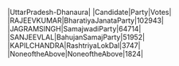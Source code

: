  
|UttarPradesh-Dhanaura|
|Candidate|Party|Votes|
|RAJEEVKUMAR|BharatiyaJanataParty|102943|
|JAGRAMSINGH|SamajwadiParty|64714|
|SANJEEVLAL|BahujanSamajParty|51952|
|KAPILCHANDRA|RashtriyaLokDal|3747|
|NoneoftheAbove|NoneoftheAbove|1824|
